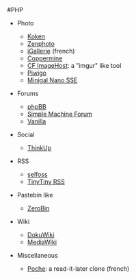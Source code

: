 #PHP

- Photo
  - [Koken](http://koken.me)
  - [Zenphoto](http://www.zenphoto.org)
  - [iGallerie](http://www.igalerie.org) (french)
  - [Coppermine](http://coppermine-gallery.net/)
  - [CF ImageHost](http://www.codefuture.co.uk/projects/imagehost/): a "imgur" like tool
  - [Piwigo](http://piwigo.org/)
  - [Minigal Nano SSE](https://github.com/sebsauvage/MinigalNano)

- Forums
  - [phpBB](https://www.phpbb.com/)
  - [Simple Machine Forum](http://simplemachines.org/)
  - [Vanilla](http://vanillaforums.org/)

- Social
  - [ThinkUp](https://www.thinkup.com/)

- RSS
  - [selfoss](http://selfoss.aditu.de/)
  - [TinyTiny RSS](http://tt-rss.org/redmine/projects/tt-rss/wiki)

- Pastebin like
  - [ZeroBin](http://sebsauvage.net/wiki/doku.php?id=php:zerobin)

- Wiki
  - [DokuWiki](https://www.dokuwiki.org/dokuwiki)
  - [MediaWiki](http://www.mediawiki.org/)

- Miscellaneous
  - [Poche](http://inthepoche.com/): a read-it-later clone (french)
